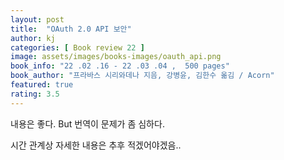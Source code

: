 ```yaml
---
layout: post
title:  "OAuth 2.0 API 보안"
author: kj
categories: [ Book review 22 ]
image: assets/images/books-images/oauth_api.png
book_info: "22 .02 .16 - 22 .03 .04 ,  500 pages"
book_author: "프라바스 시리와데나 지음, 강병윤, 김한수 옮김 / Acorn"
featured: true
rating: 3.5
---
```


내용은 좋다. But 번역이 문제가 좀 심하다. 

시간 관계상 자세한 내용은 추후 적겠어야겠음..

